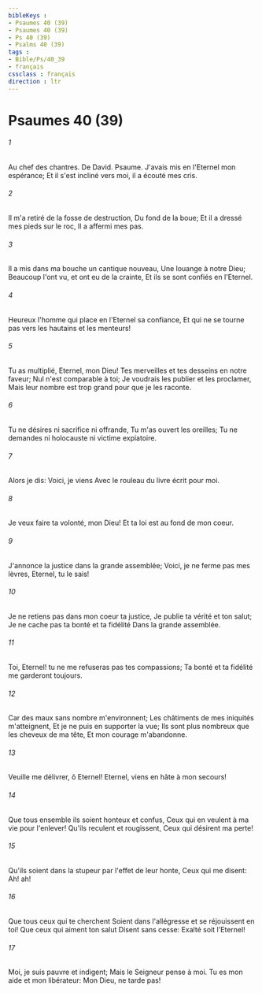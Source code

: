 ```yaml
---
bibleKeys : 
- Psaumes 40 (39)
- Psaumes 40 (39)
- Ps 40 (39)
- Psalms 40 (39)
tags : 
- Bible/Ps/40_39
- français
cssclass : français
direction : ltr
---
```


# Psaumes 40 (39)

###### 1
Au chef des chantres. De David. Psaume. J'avais mis en l'Eternel mon espérance; Et il s'est incliné vers moi, il a écouté mes cris.
###### 2
Il m'a retiré de la fosse de destruction, Du fond de la boue; Et il a dressé mes pieds sur le roc, Il a affermi mes pas.
###### 3
Il a mis dans ma bouche un cantique nouveau, Une louange à notre Dieu; Beaucoup l'ont vu, et ont eu de la crainte, Et ils se sont confiés en l'Eternel.
###### 4
Heureux l'homme qui place en l'Eternel sa confiance, Et qui ne se tourne pas vers les hautains et les menteurs!
###### 5
Tu as multiplié, Eternel, mon Dieu! Tes merveilles et tes desseins en notre faveur; Nul n'est comparable à toi; Je voudrais les publier et les proclamer, Mais leur nombre est trop grand pour que je les raconte.
###### 6
Tu ne désires ni sacrifice ni offrande, Tu m'as ouvert les oreilles; Tu ne demandes ni holocauste ni victime expiatoire.
###### 7
Alors je dis: Voici, je viens Avec le rouleau du livre écrit pour moi.
###### 8
Je veux faire ta volonté, mon Dieu! Et ta loi est au fond de mon coeur.
###### 9
J'annonce la justice dans la grande assemblée; Voici, je ne ferme pas mes lèvres, Eternel, tu le sais!
###### 10
Je ne retiens pas dans mon coeur ta justice, Je publie ta vérité et ton salut; Je ne cache pas ta bonté et ta fidélité Dans la grande assemblée.
###### 11
Toi, Eternel! tu ne me refuseras pas tes compassions; Ta bonté et ta fidélité me garderont toujours.
###### 12
Car des maux sans nombre m'environnent; Les châtiments de mes iniquités m'atteignent, Et je ne puis en supporter la vue; Ils sont plus nombreux que les cheveux de ma tête, Et mon courage m'abandonne.
###### 13
Veuille me délivrer, ô Eternel! Eternel, viens en hâte à mon secours!
###### 14
Que tous ensemble ils soient honteux et confus, Ceux qui en veulent à ma vie pour l'enlever! Qu'ils reculent et rougissent, Ceux qui désirent ma perte!
###### 15
Qu'ils soient dans la stupeur par l'effet de leur honte, Ceux qui me disent: Ah! ah!
###### 16
Que tous ceux qui te cherchent Soient dans l'allégresse et se réjouissent en toi! Que ceux qui aiment ton salut Disent sans cesse: Exalté soit l'Eternel!
###### 17
Moi, je suis pauvre et indigent; Mais le Seigneur pense à moi. Tu es mon aide et mon libérateur: Mon Dieu, ne tarde pas!
